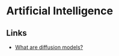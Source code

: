 # Artificial Intelligence

## Links

- [What are diffusion models?](https://lilianweng.github.io/posts/2021-07-11-diffusion-models/)